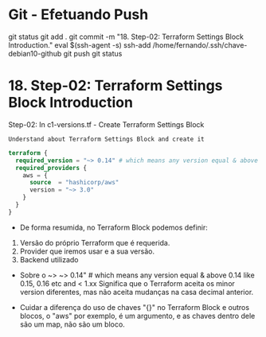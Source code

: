 
# ############################################################################
# ############################################################################
# ############################################################################
# Git - Efetuando Push

git status
git add .
git commit -m "18. Step-02: Terraform Settings Block Introduction."
eval $(ssh-agent -s)
ssh-add /home/fernando/.ssh/chave-debian10-github
git push
git status


# ############################################################################
# ############################################################################
# ############################################################################
# 18. Step-02: Terraform Settings Block Introduction

Step-02: In c1-versions.tf - Create Terraform Settings Block

    Understand about Terraform Settings Block and create it

~~~~tf
terraform {
  required_version = "~> 0.14" # which means any version equal & above 0.14 like 0.15, 0.16 etc and < 1.xx
  required_providers {
    aws = {
      source  = "hashicorp/aws"
      version = "~> 3.0"
    }
  }
}
~~~~


- De forma resumida, no Terraform Block podemos definir:
1. Versão do próprio Terraform que é requerida.
2. Provider que iremos usar e a sua versão.
3. Backend utilizado


- Sobre o ~>
~> 0.14" # which means any version equal & above 0.14 like 0.15, 0.16 etc and < 1.xx
    Significa que o Terraform aceita os minor version diferentes, mas não aceita mudanças na casa decimal anterior.

- Cuidar a diferença do uso de chaves "{}" no Terraform Block e outros blocos, o "aws" por exemplo, é um argumento, e as chaves dentro dele são um map, não são um bloco.